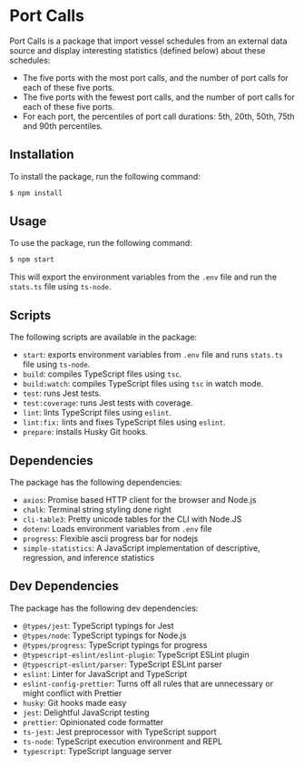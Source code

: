 # Port Calls

Port Calls is a package that import vessel schedules from an external data source and display interesting statistics (defined below) about these schedules:

-   The five ports with the most port calls, and the number of port calls for each of these five ports.
-   The five ports with the fewest port calls, and the number of port calls for each of these five ports.
-   For each port, the percentiles of port call durations: 5th, 20th, 50th, 75th and 90th percentiles.

## Installation

To install the package, run the following command:

```bash
$ npm install
```

## Usage

To use the package, run the following command:

```bash
$ npm start
```

This will export the environment variables from the `.env` file and run the `stats.ts` file using `ts-node`.

## Scripts

The following scripts are available in the package:

-   `start`: exports environment variables from `.env` file and runs `stats.ts` file using `ts-node`.
-   `build`: compiles TypeScript files using `tsc`.
-   `build:watch`: compiles TypeScript files using `tsc` in watch mode.
-   `test`: runs Jest tests.
-   `test:coverage`: runs Jest tests with coverage.
-   `lint`: lints TypeScript files using `eslint`.
-   `lint:fix:` lints and fixes TypeScript files using `eslint`.
-   `prepare`: installs Husky Git hooks.

## Dependencies

The package has the following dependencies:

-   `axios`: Promise based HTTP client for the browser and Node.js
-   `chalk`: Terminal string styling done right
-   `cli-table3`: Pretty unicode tables for the CLI with Node.JS
-   `dotenv`: Loads environment variables from `.env` file
-   `progress`: Flexible ascii progress bar for nodejs
-   `simple-statistics`: A JavaScript implementation of descriptive, regression, and inference statistics

## Dev Dependencies

The package has the following dev dependencies:

-   `@types/jest`: TypeScript typings for Jest
-   `@types/node`: TypeScript typings for Node.js
-   `@types/progress`: TypeScript typings for progress
-   `@typescript-eslint/eslint-plugin`: TypeScript ESLint plugin
-   `@typescript-eslint/parser`: TypeScript ESLint parser
-   `eslint`: Linter for JavaScript and TypeScript
-   `eslint-config-prettier`: Turns off all rules that are unnecessary or might conflict with Prettier
-   `husky`: Git hooks made easy
-   `jest`: Delightful JavaScript testing
-   `prettier`: Opinionated code formatter
-   `ts-jest`: Jest preprocessor with TypeScript support
-   `ts-node`: TypeScript execution environment and REPL
-   `typescript`: TypeScript language server
